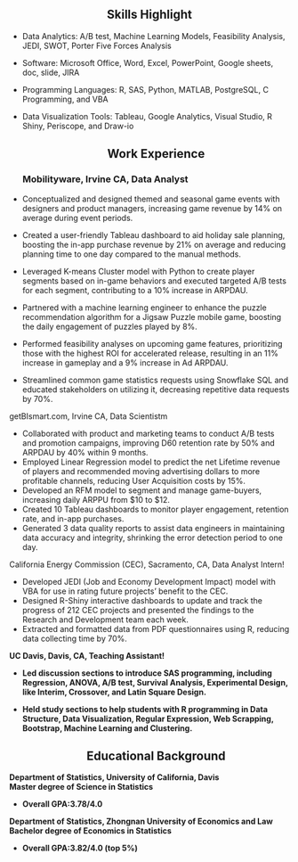 
<h2 align="center">Skills Highlight</h2>   

- Data Analytics: A/B test, Machine Learning Models, Feasibility Analysis, JEDI, SWOT, Porter Five Forces Analysis
- Software:	Microsoft Office, Word, Excel, PowerPoint, Google sheets, doc, slide, JIRA
- Programming Languages:	R, SAS, Python, MATLAB, PostgreSQL, C Programming, and VBA
- Data Visualization Tools:	Tableau, Google Analytics, Visual Studio, R Shiny, Periscope, and Draw-io

  <h2 align="center"> Work Experience </h2>  
  <h3 align="left">Mobilityware, Irvine CA, Data Analyst</h2>  

- Conceptualized and designed themed and seasonal game events with designers and product managers, increasing game revenue by 14% on average during event periods.
-	Created a user-friendly Tableau dashboard to aid holiday sale planning, boosting the in-app purchase revenue by 21% on average and reducing planning time to one day compared to the manual methods.
- Leveraged K-means Cluster model with Python to create player segments based on in-game behaviors and executed targeted A/B tests for each segment, contributing to a 10% increase in ARPDAU.
-	Partnered with a machine learning engineer to enhance the puzzle recommendation algorithm for a Jigsaw Puzzle mobile game, boosting the daily engagement of puzzles played by 8%.
-	Performed feasibility analyses on upcoming game features, prioritizing those with the highest ROI for accelerated release, resulting in an 11% increase in gameplay and a 9% increase in Ad ARPDAU. 
- Streamlined common game statistics requests using Snowflake SQL and educated stakeholders on utilizing it, decreasing repetitive data requests by 70%.

<div align="left">getBIsmart.com, Irvine CA, Data Scientistm</div>   

- Collaborated with product and marketing teams to conduct A/B tests and promotion campaigns, improving D60 retention rate by 50% and ARPDAU by 40% within 9 months.
- Employed Linear Regression model to predict the net Lifetime revenue of players and recommended moving advertising dollars to more profitable channels, reducing User Acquisition costs by 15%.
-	Developed an RFM model to segment and manage game-buyers, increasing daily ARPPU from $10 to $12.
- Created 10 Tableau dashboards to monitor player engagement, retention rate, and in-app purchases.
- Generated 3 data quality reports to assist data engineers in maintaining data accuracy and integrity, shrinking the error detection period to one day.
             
<div align="left"> California Energy Commission (CEC), Sacramento, CA, Data Analyst Intern!</div>   

-	Developed JEDI (Job and Economy Development Impact) model with VBA for use in rating future projects’ benefit to the CEC.
- Designed R-Shiny interactive dashboards to update and track the progress of 212 CEC projects and presented the findings to the Research and Development team each week.
- Extracted and formatted data from PDF questionnaires using R, reducing data collecting time by 70%.
  
<div align="left"><strong>UC Davis, Davis, CA, Teaching Assistant!</div>   

-	Led discussion sections to introduce SAS programming, including Regression, ANOVA, A/B test, Survival Analysis, Experimental Design, like Interim, Crossover, and Latin Square Design.
- Held study sections to help students with R programming in Data Structure, Data Visualization, Regular Expression, Web Scrapping, Bootstrap, Machine Learning and Clustering.



  <h2 align="center"> Educational Background </h2>

<div align="left">Department of Statistics, University of California, Davis </div>                                        
<div align="left">Master degree of Science in Statistics</div> 

- Overall GPA:3.78/4.0       
<div align="left">Department of Statistics, Zhongnan University of Economics and Law </div>                                                                                            
<div align="left">Bachelor degree of Economics in Statistics</div>   

-	Overall GPA:3.82/4.0 (top 5%)                                                 

                     
                                           







